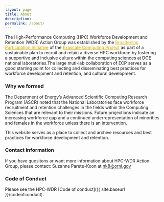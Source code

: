 ```yaml
---
layout: page
title: About
description:
permalink: /about/
---
```


The High-Performance Computing (HPC) Workforce Development and Retention (WDR) Action Group was established by the <a class="highlighted" href="https://www.exascaleproject.org/hpc-workforce" target="_blank" style="color:#D4AC0D;">Broadening Participation Initiative</a> of the <a class="highlighted" href="https://www.exascaleproject.org/" target="_blank" style="color:#D4AC0D;">Exascale Computing Project</a> as part of a sustainable plan to recruit and retain a diverse HPC workforce by fostering a supportive and inclusive culture within the computing sciences at DOE national laboratories.The large muti-lab collaboration of ECP serves as a good starting point for collecting and disseminating best practices for workforce development and retention, and cultural development.

### Why we formed

The Department of Energy’s Advanced Scientific Computing Research Program (ASCR) noted that the National Laboratories face workforce recruitment and retention challenges in the fields within the Computing Sciences that are relevant to their missions.  Future projections indicate an increasing workforce gap and a continued underrepresentation of minorities and females in the workforce unless there is an intervention.


This website serves as a place to collect and archive resources and best practices for workforce development and retention.

### Contact information

If you have quesitons or want more information about HPC-WDR Action Group, please contact: Suzanne Parete-Koon at [nk8@ornl.gov](mailto:nk8@ornl.gov)


### Code of Conduct 

Please see the HPC-WDR [Code of conduct]({{ site.baseurl }}/codeofconduct).
